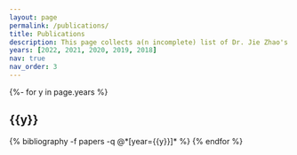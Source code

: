 ```yaml
---
layout: page
permalink: /publications/
title: Publications
description: This page collects a(n incomplete) list of Dr. Jie Zhao's publications. Posters and workshp papers without formal proceedings are not recorded. More information is available at <a href='https://scholar.google.com/citations?hl=en&user=9EIFPO4AAAAJ'>Google Scholar</a> and <a href='https://dblp.org/pid/23/3168-2'>dblp</a>.
years: [2022, 2021, 2020, 2019, 2018]
nav: true
nav_order: 3
---
```

<!-- _pages/publications.md -->
<div class="publications">

{%- for y in page.years %}
  <h2 class="year">{{y}}</h2>
  {% bibliography -f papers -q @*[year={{y}}]* %}
{% endfor %}

</div>
